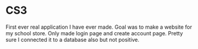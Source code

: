# CS3
First ever real application I have ever made. Goal was to make a website for my school store. Only made login page and create account page. Pretty sure I connected it to a database also but not positive.
